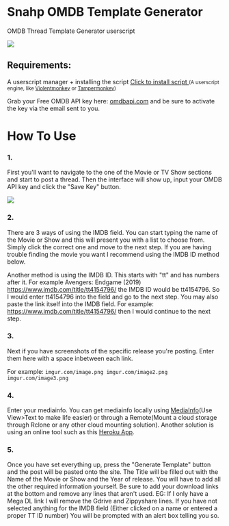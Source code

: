 # Snahp OMDB Template Generator
OMDB Thread Template Generator userscript
<!-- keep image height ~ 500px -->
![](https://i.postimg.cc/Fsds4G10/image.png)

## Requirements:
A userscript manager + installing the script
<a href="https://raw.githubusercontent.com/Bilibox/Snahp-Template-Generators/Omdb/script.js">Click to install script </a>
<small>(A userscript engine, like [Violentmonkey](https://violentmonkey.github.io/get-it/) or [Tampermonkey](https://www.tampermonkey.net/))</small>

Grab your Free OMDB API key here: [omdbapi.com](https://www.omdbapi.com/apikey.aspx?__EVENTTARGET=freeAcct&__EVENTARGUMENT=&__LASTFOCUS=&__VIEWSTATE=/wEPDwUKLTIwNDY4MTIzNQ9kFgYCAQ9kFgICBw8WAh4HVmlzaWJsZWhkAgIPFgIfAGhkAgMPFgIfAGhkGAEFHl9fQ29udHJvbHNSZXF1aXJlUG9zdEJhY2tLZXlfXxYDBQtwYXRyZW9uQWNjdAUIZnJlZUFjY3QFCGZyZWVBY2N0x0euvR/zVv1jLU3mGetH4R3kWtYKWACCaYcfoP1IY8g=&__VIEWSTATEGENERATOR=5E550F58&__EVENTVALIDATION=/wEdAAU5GG7XylwYou%2bzznFv7FbZmSzhXfnlWWVdWIamVouVTzfZJuQDpLVS6HZFWq5fYpioiDjxFjSdCQfbG0SWduXFd8BcWGH1ot0k0SO7CfuulN6vYN8IikxxqwtGWTciOwQ4e4xie4N992dlfbpyqd1D&at=freeAcct&Email=) and be sure to activate the key via the email sent to you.

# How To Use

### 1.
First you'll want to navigate to the one of the Movie or TV Show sections and start to post a thread. Then the interface will show up,  input your OMDB API key and click the "Save Key" button.

![](https://i.postimg.cc/ZnbRhy02/image.png)

### 2.
There are 3 ways of using the IMDB field. You can start typing the name of the Movie or Show and this will present you with a list to choose from. Simply click the correct one and move to the next step. If you are having trouble finding the movie you want I recommend using the IMDB ID method below.

Another method is using the IMDB ID. This starts with "tt" and has numbers after it. For example Avengers: Endgame (2019) https://www.imdb.com/title/tt4154796/ the IMDB ID would be tt4154796. So I would enter tt4154796 into the field and go to the next step.
You may also paste the link itself into the IMDB field. For example: https://www.imdb.com/title/tt4154796/ then I would continue to the next step.


### 3.
Next if you have screenshots of the specific release you're posting. Enter them here with a space inbetween each link.

For example:
        `imgur.com/image.png imgur.com/image2.png imgur.com/image3.png`

### 4.
Enter your mediainfo. You can get mediainfo locally using [MediaInfo](https://mediaarea.net/en/MediaInfo/Download)(Use View>Text to make life easier) or through a Remote(Mount a cloud storage through Rclone or any other cloud mounting solution). Another solution is using an online tool such as this [Heroku App](https://overbits.herokuapp.com/mediainfo).


### 5.
Once you have set everything up, press the "Generate Template" button and the post will be pasted onto the site. The Title will be filled out with the Name of the Movie or Show and the Year of release. You will have to add all the other required information yourself.
Be sure to add your download links at the bottom and remove any lines that aren't used. EG: If I only have a Mega DL link I will remove the Gdrive and Zippyshare lines.
If you have not selected anything for the IMDB field (Either clicked on a name or entered a proper TT ID number) You will be prompted with an alert box telling you so.
